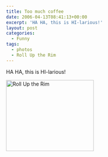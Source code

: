 ```yaml
---
title: Too much coffee
date: 2006-04-13T08:41:13+00:00
excerpt: 'HA HA, this is HI-larious!'
layout: post
categories:
  - Funny
tags:
  - photos
  - Roll Up the Rim
---
```


HA HA, this is HI-larious!

<a href="https://cdn.craigmcn.ca/img/tim_hortons.jpg?x-request=xhr" data-fslightbox="lightbox"><img class="size-full wp-image-2920 alignnone" title="tim_hortons" src="https://cdn.craigmcn.ca/img/tim_hortons.jpg" alt="Roll Up the Rim" width="240" height="194" /></a>
